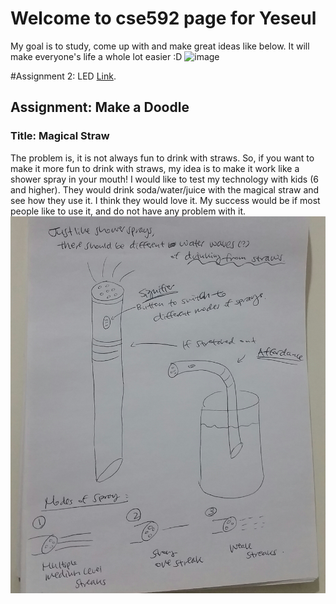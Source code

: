 # Welcome to cse592 page for Yeseul

My goal is to study, come up with and make great ideas like below.
It will make everyone's life a whole lot easier :D
![image](https://s-media-cache-ak0.pinimg.com/564x/3b/ea/ac/3beaac113effc2169aa33e278205ccc6.jpg)

#Assignment 2: LED
[Link](asnt2).

## Assignment: Make a Doodle
### Title: Magical Straw

The problem is, it is not always fun to drink with straws.
So, if you want to make it more fun to drink with straws, 
my idea is to make it work like a shower spray in your mouth!
I would like to test my technology with kids (6 and higher).
They would drink soda/water/juice with the magical straw and see how they use it.
I think they would love it. 
My success would be if most people like to use it, and do not have any problem with it. 
![image](https://raw.githubusercontent.com/yeseullee/cse592/master/20170128_183145-1.jpg)
